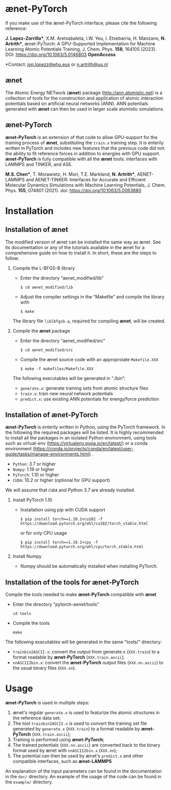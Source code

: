 
ænet-PyTorch
=====================

If you make use of the ænet-PyTorch interface, please cite the following reference:

**J. Lopez-Zorrilla<super>*</super>**, X.M. Aretxabaleta, I.W. Yeu, I. Etxebarria, H. Manzano, **N. Artrith<super>*</super>**, ænet-PyTorch: A GPU-Supported Implementation for Machine Learning Atomic Potentials Training, J. Chem. Phys. **158**, 164105 (2023). DOI: https://doi.org/10.1063/5.0146803 **OpenAccess**

<super>*</super>Contact:  jon.lopezz@ehu.eus or n.artrith@uu.nl

## **ænet**

<span id="sec:about"></span>

The Atomic Energy NETwork (**ænet**) package (http://ann.atomistic.net) is a collection of tools for the construction and application of atomic interaction potentials based on artificial neural networks (ANN). ANN potentials generated with **ænet** can then be used in larger scale atomistic simulations.


## **ænet-PyTorch**

**ænet-PyTorch** is an extension of that code to allow GPU-support for the training process of **ænet**, substituting the `train.x` training step. It is enterily written in PyTorch and includes new features that the previous code did not: the ability to fit reference forces in addition to energies with GPU support. **ænet-PyTorch** is fully compatible with all the **ænet** tools: interfaces with LAMMPS and TINKER, and ASE.

**M.S. Chen<super>*</super>**, T. Morawietz, H. Mori, T.E. Markland, **N. Artrith<super>*</super>**, AENET-LAMMPS and AENET-TINKER: Interfaces for Accurate and Efficient Molecular Dynamics Simulations with Machine Learning Potentials, J. Chem. Phys. **155**, 074801 (2021). doi: https://doi.org/10.1063/5.0063880



# Installation

<span id="sec:installation"></span>

## Installation of **ænet**

The modified version of ænet can be installed the same way as ænet. See its documentation or any of the tutorials available in the ænet for a comprehensive guide on how to install it. In short, these are the steps to follow:

1.  Compile the L-BFGS-B library
      - Enter the directory “aenet_modified/lib”
        
        `$ cd aenet_modified/lib`
    - Adjust the compiler settings in the “Makefile” and compile the library with
        
        `$ make`
    
    The library file `liblbfgsb.a`, required for compiling **ænet**,  will be created.

2.  Compile the **ænet** package
    
      - Enter the directory “aenet_modified/src”
        
        `$ cd aenet_modified/src`
    
      - Compile the ænet source code with an approproiate `Makefile.XXX`
        
        `$ make -f makefiles/Makefile.XXX`
    
    The following executables will be generated in “./bin”:
    
      - `generate.x`: generate training sets from atomic structure files
      - `train.x`: train new neural network potentials
      - `predict.x`: use existing ANN potentials for energy/force prediction



## Installation of **ænet-PyTorch**

**ænet-PyTorch** is enterily written in Python, using the PyTorch framework. In the following the required packages will be listed. It is highly recommended to install all the packages in an isolated Python environment, using tools such as virtual-env (https://virtualenv.pypa.io/en/latest/) or a conda environment (https://conda.io/projects/conda/en/latest/user-guide/tasks/manage-environments.html) .

  - `Python`: 3.7 or higher
  - `Numpy`: 1.19 or higher
  - `PyTorch`: 1.10 or higher
  - `CUDA`: 10.2 or higher (optional for GPU support) 

We will assume that `CUDA` and Python 3.7 are already installed.

1.  Install PyTorch 1.10

      - Installation using pip with CUDA support

        `$ pip install torch==1.10.1+cu102 -f https://download.pytorch.org/whl/cu102/torch_stable.html`

        or for only CPU usage
    
        `$ pip install torch==1.10.1+cpu -f https://download.pytorch.org/whl/cpu/torch_stable.html`


2.  Install Numpy

      - Numpy should be automatically installed when installing PyTorch.


## Installation of the tools for **ænet-PyTorch**

Compile the tools needed to make **ænet-PyTorch** compatible with **ænet**

  - Enter the directory "pytorch-aenet/tools"

    `cd tools`

  - Compile the tools

    `make`

The following exacutables will be generated in the same "tools/" directory:

  - `trainbin2ASCII.x`: convert the output from generate.x (`XXX.train`) to a format readable by **ænet-PyTorch** (`XXX.train.ascii`).
  - `nnASCII2bin.x`: convert the **ænet-PyTorch** output files (`XXX.nn.ascii`) to the usual binary files (`XXX.nn`).


# Usage

<span id="sec:usage"></span>

**ænet-PyTorch** is used in multiple steps:

1. ænet's regular `generate.x` is used to featurize the atomic structures in the reference data set;
2. The tool `trainbin2ASCII.x` is used to convert the training set file generated by `generate.x` (`XXX.train`) to a format readable by **ænet-PyTorch** (`XXX.train.ascii`);
3. Training is performed using **ænet-PyTorch**;
4. The trained potentials (`XXX.nn.ascii`) are converted back to the binary format used by ænet with `nnASCII2bin.x` (`XXX.nn`);
5. The potential can then be used by ænet's `predict.x` and other compatible interfaces, such as **ænet-LAMMPS**

An explanation of the input parameters can be found in the documentation in the `doc/` directory. An example of the usage of the code can be found in the `example/` directory.

